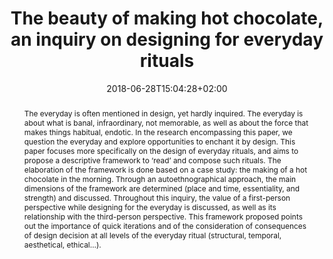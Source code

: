 ---
slug: the-beauty-of-making-hot-chocolate
title: The beauty of making hot chocolate, an inquiry on designing for everyday rituals
layout: single
searchFilter: Publication
publitype: conference
subsection: conference
everyday: true
researchpage: true
research: 
    -  everyday
institution:
    logo: TUe
    short: 'TU/e'
    name: "Eindhoven University of Technology"
    web: "https://www.tue.nl/en/"
    colo: "#c72125"
date: 2018-06-28T15:04:28+02:00
reference: "Lévy, P. (2018). The beauty of making hot chocolate – an inquiry on designing for everyday rituals. In Design Research Society 2018, DRS2018. Limerick, Ireland: Design Research Society. https://doi.org/10.21606/dma.2017.514"
abstract: "The everyday is often mentioned in design, yet hardly inquired. The everyday is about what is banal, infraordinary, not memorable, as well as about the force that makes things habitual, endotic. In the research encompassing this paper, we question the everyday and explore opportunities to enchant it by design. This paper focuses more specifically on the design of everyday rituals, and aims to propose a descriptive framework to ‘read’ and compose such rituals. The elaboration of the framework is done based on a case study: the making of a hot chocolate in the morning. Through an autoethnographical approach, the main dimensions of the framework are determined (place and time, essentiality, and strength) and discussed. Throughout this inquiry, the value of a first-person perspective while designing for the everyday is discussed, as well as its relationship with the third-person perspective. This framework proposed points out the importance of quick iterations and of the consideration of consequences of design decision at all levels of the everyday ritual (structural, temporal, aesthetical, ethical…)."
link:
    paper: "https://1drv.ms/b/s!AnQx_v88q65QyZg666YM2MNVnn_RGQ?e=AjOxdd"
frontphoto: "https://live.staticflickr.com/65535/50588356302_b1fe996e02.jpg"
---